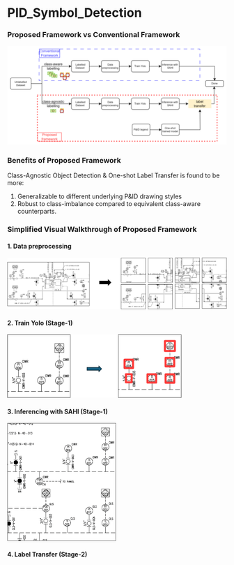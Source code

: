 # PID_Symbol_Detection

### Proposed Framework vs Conventional Framework
<img src="./media/overview2.svg" >

### Benefits of Proposed Framework
Class-Agnostic Object Detection & One-shot Label Transfer is found to be more:
1. Generalizable to different underlying P&ID drawing styles
2. Robust to class-imbalance
compared to equivalent class-aware counterparts.

### Simplified Visual Walkthrough of Proposed Framework 

#### 1. Data preprocessing
<img src="./media/overlapping_patches.png" width="800">


#### 2. Train Yolo (Stage-1)
<img src="./media/train_yolo.svg" width="400">

#### 3. Inferencing with SAHI (Stage-1)
<img src="./media/sahi_sample.gif" width="250">

#### 4. Label Transfer (Stage-2)
